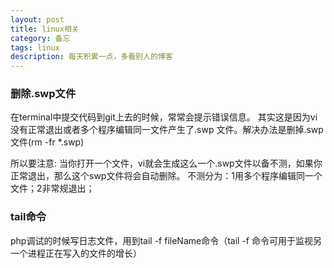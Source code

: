 ```yaml
---
layout: post
title: linux相关
category: 备忘 
tags: linux
description: 每天积累一点，多看别人的博客
---
```


### 删除.swp文件
在terminal中提交代码到git上去的时候，常常会提示错误信息。
其实这是因为vi没有正常退出或者多个程序编辑同一文件产生了.swp
文件。解决办法是删掉.swp文件(rm -fr *.swp)

所以要注意:
当你打开一个文件，vi就会生成这么一个.swp文件以备不测，如果你正常退出，那么这个swp文件将会自动删除。
不测分为：1用多个程序编辑同一个文件；2非常规退出；


### tail命令
php调试的时候写日志文件，用到tail -f fileName命令（tail -f 命令可用于监视另一个进程正在写入的文件的增长）